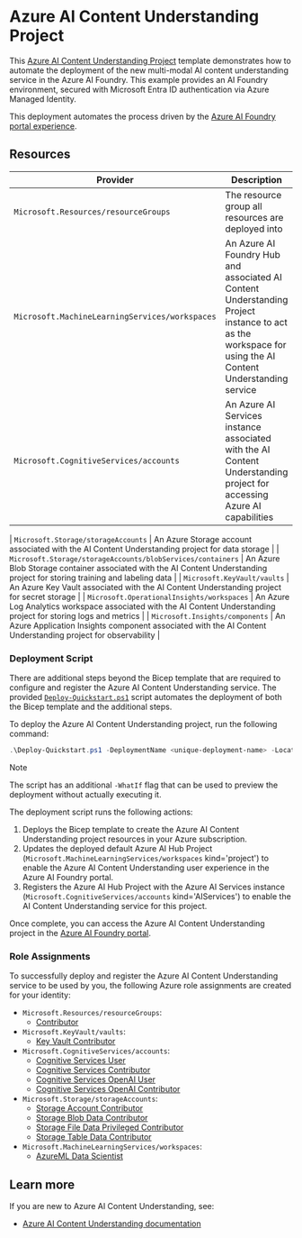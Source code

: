 # Azure AI Content Understanding Project

This [Azure AI Content Understanding Project](./ai-content-understanding.bicep) template demonstrates how to automate the deployment of the new multi-modal AI content understanding service in the Azure AI Foundry. This example provides an AI Foundry environment, secured with Microsoft Entra ID authentication via Azure Managed Identity.

This deployment automates the process driven by the [Azure AI Foundry portal experience](https://ai.azure.com/explore/aiservices/vision/contentunderstanding).

## Resources

| Provider                                       | Description                                                                                                                                             |
| ---------------------------------------------- | ------------------------------------------------------------------------------------------------------------------------------------------------------- |
| `Microsoft.Resources/resourceGroups`           | The resource group all resources are deployed into                                                                                                      |
| `Microsoft.MachineLearningServices/workspaces` | An Azure AI Foundry Hub and associated AI Content Understanding Project instance to act as the workspace for using the AI Content Understanding service |
| `Microsoft.CognitiveServices/accounts`         | An Azure AI Services instance associated with the AI Content Understanding project for accessing Azure AI capabilities                                  |

| `Microsoft.Storage/storageAccounts` | An Azure Storage account associated with the AI Content Understanding project for data storage |
| `Microsoft.Storage/storageAccounts/blobServices/containers` | An Azure Blob Storage container associated with the AI Content Understanding project for storing training and labeling data |
| `Microsoft.KeyVault/vaults` | An Azure Key Vault associated with the AI Content Understanding project for secret storage |
| `Microsoft.OperationalInsights/workspaces` | An Azure Log Analytics workspace associated with the AI Content Understanding project for storing logs and metrics |
| `Microsoft.Insights/components` | An Azure Application Insights component associated with the AI Content Understanding project for observability |

### Deployment Script

There are additional steps beyond the Bicep template that are required to configure and register the Azure AI Content Understanding service. The provided [`Deploy-Quickstart.ps1`](./Deploy-Quickstart.ps1) script automates the deployment of both the Bicep template and the additional steps.

To deploy the Azure AI Content Understanding project, run the following command:

```powershell
.\Deploy-Quickstart.ps1 -DeploymentName <unique-deployment-name> -Location <westus|swedencentral|australiaeast> -ResourceGroupName <resource-group-name>
```

> [!NOTE]
> The script has an additional `-WhatIf` flag that can be used to preview the deployment without actually executing it.

The deployment script runs the following actions:

1. Deploys the Bicep template to create the Azure AI Content Understanding project resources in your Azure subscription.
2. Updates the deployed default Azure AI Hub Project (`Microsoft.MachineLearningServices/workspaces` kind='project') to enable the Azure AI Content Understanding user experience in the Azure AI Foundry portal.
3. Registers the Azure AI Hub Project with the Azure AI Services instance (`Microsoft.CognitiveServices/accounts` kind='AIServices') to enable the AI Content Understanding service for this project.

Once complete, you can access the Azure AI Content Understanding project in the [Azure AI Foundry portal](https://ai.azure.com/build/).

### Role Assignments

To successfully deploy and register the Azure AI Content Understanding service to be used by you, the following Azure role assignments are created for your identity:

- `Microsoft.Resources/resourceGroups`:
  - [Contributor](https://learn.microsoft.com/en-us/azure/role-based-access-control/built-in-roles/privileged#contributor)
- `Microsoft.KeyVault/vaults`:
  - [Key Vault Contributor](https://learn.microsoft.com/en-us/azure/role-based-access-control/built-in-roles/security#key-vault-contributor)
- `Microsoft.CognitiveServices/accounts`:
  - [Cognitive Services User](https://learn.microsoft.com/en-us/azure/role-based-access-control/built-in-roles/ai-machine-learning#cognitive-services-user)
  - [Cognitive Services Contributor](https://learn.microsoft.com/en-us/azure/role-based-access-control/built-in-roles/ai-machine-learning#cognitive-services-contributor)
  - [Cognitive Services OpenAI User](https://learn.microsoft.com/en-us/azure/role-based-access-control/built-in-roles/ai-machine-learning#cognitive-services-openai-user)
  - [Cognitive Services OpenAI Contributor](https://learn.microsoft.com/en-us/azure/role-based-access-control/built-in-roles/ai-machine-learning#cognitive-services-openai-contributor)
- `Microsoft.Storage/storageAccounts`:
  - [Storage Account Contributor](https://learn.microsoft.com/en-us/azure/role-based-access-control/built-in-roles/storage#storage-account-contributor)
  - [Storage Blob Data Contributor](https://learn.microsoft.com/en-us/azure/role-based-access-control/built-in-roles/storage#storage-blob-data-contributor)
  - [Storage File Data Privileged Contributor](https://learn.microsoft.com/en-us/azure/role-based-access-control/built-in-roles/storage#storage-file-data-privileged-contributor)
  - [Storage Table Data Contributor](https://learn.microsoft.com/en-us/azure/role-based-access-control/built-in-roles/storage#storage-table-data-contributor)
- `Microsoft.MachineLearningServices/workspaces`:
  - [AzureML Data Scientist](https://learn.microsoft.com/en-us/azure/role-based-access-control/built-in-roles/ai-machine-learning#azureml-data-scientist)

## Learn more

If you are new to Azure AI Content Understanding, see:

- [Azure AI Content Understanding documentation](https://learn.microsoft.com/en-us/azure/ai-services/content-understanding/overview)

